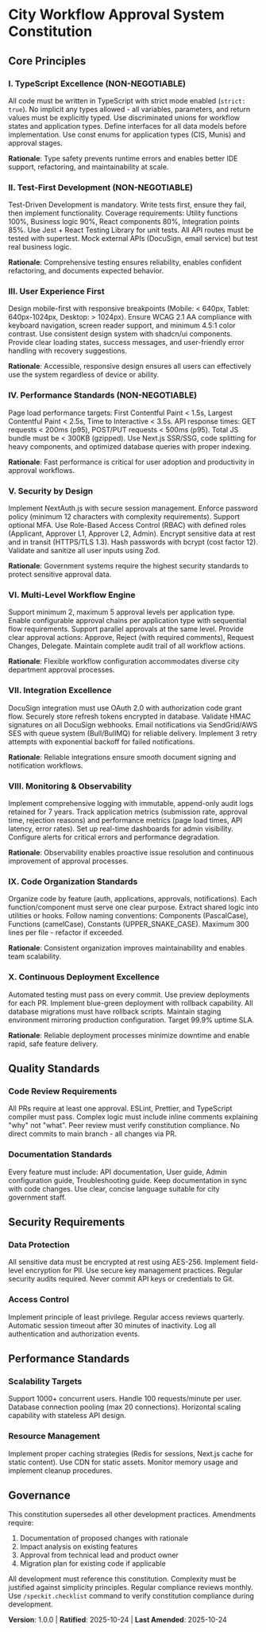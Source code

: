 <!--
SYNC IMPACT REPORT
Version change: 0.0.0 → 1.0.0 (Initial constitution based on comprehensive requirements)
Modified principles: All principles newly defined from template placeholders
Added sections: Core Principles (I-X), Quality Standards, Security Requirements, Performance Standards, Governance
Removed sections: Template placeholders
Templates requiring updates:
  - plan-template.md: Constitution Check section needs alignment ✅
  - spec-template.md: Requirements section alignment ✅
  - tasks-template.md: Task categorization for new principle types ✅
Follow-up TODOs: None - all placeholders filled with concrete requirements
-->

# City Workflow Approval System Constitution

## Core Principles

### I. TypeScript Excellence (NON-NEGOTIABLE)
All code must be written in TypeScript with strict mode enabled (`strict: true`). No implicit any types allowed - all variables, parameters, and return values must be explicitly typed. Use discriminated unions for workflow states and application types. Define interfaces for all data models before implementation. Use const enums for application types (CIS, Munis) and approval stages.

**Rationale**: Type safety prevents runtime errors and enables better IDE support, refactoring, and maintainability at scale.

### II. Test-First Development (NON-NEGOTIABLE)
Test-Driven Development is mandatory. Write tests first, ensure they fail, then implement functionality. Coverage requirements: Utility functions 100%, Business logic 90%, React components 80%, Integration points 85%. Use Jest + React Testing Library for unit tests. All API routes must be tested with supertest. Mock external APIs (DocuSign, email service) but test real business logic.

**Rationale**: Comprehensive testing ensures reliability, enables confident refactoring, and documents expected behavior.

### III. User Experience First
Design mobile-first with responsive breakpoints (Mobile: < 640px, Tablet: 640px-1024px, Desktop: > 1024px). Ensure WCAG 2.1 AA compliance with keyboard navigation, screen reader support, and minimum 4.5:1 color contrast. Use consistent design system with shadcn/ui components. Provide clear loading states, success messages, and user-friendly error handling with recovery suggestions.

**Rationale**: Accessible, responsive design ensures all users can effectively use the system regardless of device or ability.

### IV. Performance Standards (NON-NEGOTIABLE)
Page load performance targets: First Contentful Paint < 1.5s, Largest Contentful Paint < 2.5s, Time to Interactive < 3.5s. API response times: GET requests < 200ms (p95), POST/PUT requests < 500ms (p95). Total JS bundle must be < 300KB (gzipped). Use Next.js SSR/SSG, code splitting for heavy components, and optimized database queries with proper indexing.

**Rationale**: Fast performance is critical for user adoption and productivity in approval workflows.

### V. Security by Design
Implement NextAuth.js with secure session management. Enforce password policy (minimum 12 characters with complexity requirements). Support optional MFA. Use Role-Based Access Control (RBAC) with defined roles (Applicant, Approver L1, Approver L2, Admin). Encrypt sensitive data at rest and in transit (HTTPS/TLS 1.3). Hash passwords with bcrypt (cost factor 12). Validate and sanitize all user inputs using Zod.

**Rationale**: Government systems require the highest security standards to protect sensitive approval data.

### VI. Multi-Level Workflow Engine
Support minimum 2, maximum 5 approval levels per application type. Enable configurable approval chains per application type with sequential flow requirements. Support parallel approvals at the same level. Provide clear approval actions: Approve, Reject (with required comments), Request Changes, Delegate. Maintain complete audit trail of all workflow actions.

**Rationale**: Flexible workflow configuration accommodates diverse city department approval processes.

### VII. Integration Excellence
DocuSign integration must use OAuth 2.0 with authorization code grant flow. Securely store refresh tokens encrypted in database. Validate HMAC signatures on all DocuSign webhooks. Email notifications via SendGrid/AWS SES with queue system (Bull/BullMQ) for reliable delivery. Implement 3 retry attempts with exponential backoff for failed notifications.

**Rationale**: Reliable integrations ensure smooth document signing and notification workflows.

### VIII. Monitoring & Observability
Implement comprehensive logging with immutable, append-only audit logs retained for 7 years. Track application metrics (submission rate, approval time, rejection reasons) and performance metrics (page load times, API latency, error rates). Set up real-time dashboards for admin visibility. Configure alerts for critical errors and performance degradation.

**Rationale**: Observability enables proactive issue resolution and continuous improvement of approval processes.

### IX. Code Organization Standards
Organize code by feature (auth, applications, approvals, notifications). Each function/component must serve one clear purpose. Extract shared logic into utilities or hooks. Follow naming conventions: Components (PascalCase), Functions (camelCase), Constants (UPPER_SNAKE_CASE). Maximum 300 lines per file - refactor if exceeded.

**Rationale**: Consistent organization improves maintainability and enables team scalability.

### X. Continuous Deployment Excellence
Automated testing must pass on every commit. Use preview deployments for each PR. Implement blue-green deployment with rollback capability. All database migrations must have rollback scripts. Maintain staging environment mirroring production configuration. Target 99.9% uptime SLA.

**Rationale**: Reliable deployment processes minimize downtime and enable rapid, safe feature delivery.

## Quality Standards

### Code Review Requirements
All PRs require at least one approval. ESLint, Prettier, and TypeScript compiler must pass. Complex logic must include inline comments explaining "why" not "what". Peer review must verify constitution compliance. No direct commits to main branch - all changes via PR.

### Documentation Standards
Every feature must include: API documentation, User guide, Admin configuration guide, Troubleshooting guide. Keep documentation in sync with code changes. Use clear, concise language suitable for city government staff.

## Security Requirements

### Data Protection
All sensitive data must be encrypted at rest using AES-256. Implement field-level encryption for PII. Use secure key management practices. Regular security audits required. Never commit API keys or credentials to Git.

### Access Control
Implement principle of least privilege. Regular access reviews quarterly. Automatic session timeout after 30 minutes of inactivity. Log all authentication and authorization events.

## Performance Standards

### Scalability Targets
Support 1000+ concurrent users. Handle 100 requests/minute per user. Database connection pooling (max 20 connections). Horizontal scaling capability with stateless API design.

### Resource Management
Implement proper caching strategies (Redis for sessions, Next.js cache for static content). Use CDN for static assets. Monitor memory usage and implement cleanup procedures.

## Governance

This constitution supersedes all other development practices. Amendments require:
1. Documentation of proposed changes with rationale
2. Impact analysis on existing features
3. Approval from technical lead and product owner
4. Migration plan for existing code if applicable

All development must reference this constitution. Complexity must be justified against simplicity principles. Regular compliance reviews monthly. Use `/speckit.checklist` command to verify constitution compliance during development.

**Version**: 1.0.0 | **Ratified**: 2025-10-24 | **Last Amended**: 2025-10-24